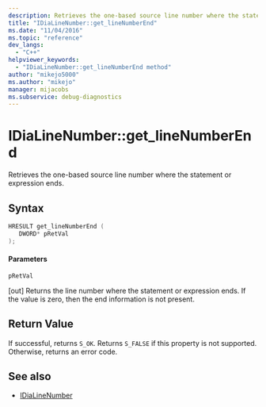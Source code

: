 ```yaml
---
description: Retrieves the one-based source line number where the statement or expression ends.
title: "IDiaLineNumber::get_lineNumberEnd"
ms.date: "11/04/2016"
ms.topic: "reference"
dev_langs:
  - "C++"
helpviewer_keywords:
  - "IDiaLineNumber::get_lineNumberEnd method"
author: "mikejo5000"
ms.author: "mikejo"
manager: mijacobs
ms.subservice: debug-diagnostics
---
```


# IDiaLineNumber::get_lineNumberEnd

Retrieves the one-based source line number where the statement or expression ends.

## Syntax

```c++
HRESULT get_lineNumberEnd ( 
   DWORD* pRetVal
);
```

#### Parameters

 `pRetVal`

[out] Returns the line number where the statement or expression ends. If the value is zero, then the end information is not present.

## Return Value

If successful, returns `S_OK`. Returns `S_FALSE` if this property is not supported. Otherwise, returns an error code.

## See also

- [IDiaLineNumber](../../debugger/debug-interface-access/idialinenumber.md)
